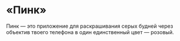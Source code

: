 # «Пинк»
Пинк — это приложение для раскрашивания серых будней через объектив твоего телефона в один единственный цвет — розовый.
